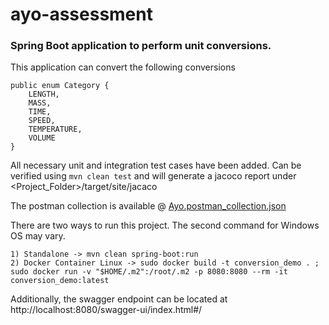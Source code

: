 # ayo-assessment

### Spring Boot application to perform unit conversions.

This application can convert the following conversions

```
public enum Category {
    LENGTH,
    MASS,
    TIME,
    SPEED,
    TEMPERATURE,
    VOLUME
}
```

All necessary unit and integration test cases have been added. Can be verified using `mvn clean test` and will generate a jacoco report under \<Project\_Folder>/target/site/jacaco

The postman collection is available @ [Ayo.postman\_collection.json](Ayo.postman_collection.json)

There are two ways to run this project. The second command for Windows OS may vary.

```
1) Standalone -> mvn clean spring-boot:run
2) Docker Container Linux -> sudo docker build -t conversion_demo . ; sudo docker run -v "$HOME/.m2":/root/.m2 -p 8080:8080 --rm -it conversion_demo:latest 
```

Additionally, the swagger endpoint can be located at http://localhost:8080/swagger-ui/index.html#/
